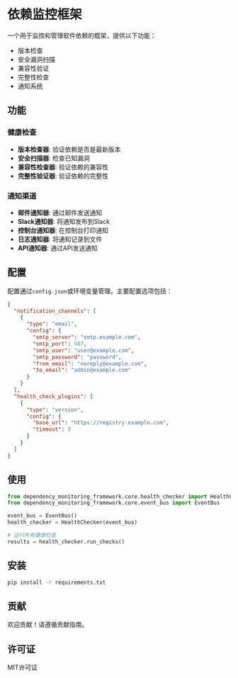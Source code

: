 # 依赖监控框架

一个用于监控和管理软件依赖的框架，提供以下功能：

- 版本检查
- 安全漏洞扫描
- 兼容性验证
- 完整性检查
- 通知系统

## 功能

### 健康检查
- **版本检查器**: 验证依赖是否是最新版本
- **安全扫描器**: 检查已知漏洞
- **兼容性检查器**: 验证依赖的兼容性
- **完整性验证器**: 验证依赖的完整性

### 通知渠道
- **邮件通知器**: 通过邮件发送通知
- **Slack通知器**: 将通知发布到Slack
- **控制台通知器**: 在控制台打印通知
- **日志通知器**: 将通知记录到文件
- **API通知器**: 通过API发送通知

## 配置

配置通过`config.json`或环境变量管理。主要配置选项包括：

```json
{
  "notification_channels": [
    {
      "type": "email",
      "config": {
        "smtp_server": "smtp.example.com",
        "smtp_port": 587,
        "smtp_user": "user@example.com",
        "smtp_password": "password",
        "from_email": "noreply@example.com",
        "to_email": "admin@example.com"
      }
    }
  ],
  "health_check_plugins": [
    {
      "type": "version",
      "config": {
        "base_url": "https://registry.example.com",
        "timeout": 5
      }
    }
  ]
}
```

## 使用

```python
from dependency_monitoring_framework.core.health_checker import HealthChecker
from dependency_monitoring_framework.core.event_bus import EventBus

event_bus = EventBus()
health_checker = HealthChecker(event_bus)

# 运行所有健康检查
results = health_checker.run_checks()
```

## 安装

```bash
pip install -r requirements.txt
```

## 贡献

欢迎贡献！请遵循贡献指南。

## 许可证

MIT许可证
